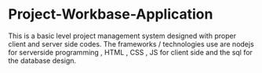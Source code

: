 # Project-Workbase-Application
This is a basic level project management system designed with proper client and server side codes.
The frameworks / technologies use are nodejs for serverside programming , HTML , CSS , JS for client side and the sql for the database design.
